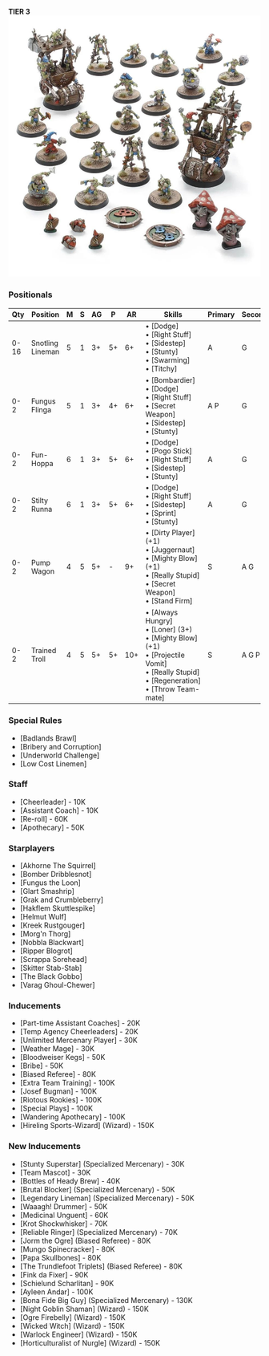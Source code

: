 ﻿**TIER 3**
![](../media/teams/CrudCreekNosepickersLead.jpg)

### Positionals

| Qty  | Position         | M | S | AG | P  | AR  | Skills                                                                                                                                                       | Primary | Secondary | Cost |
| ---- | ---------------- | - | - | -- | -- | --- | ------------------------------------------------------------------------------------------------------------------------------------------------------------ | ------- | --------- | ---- |
| 0-16 | Snotling Lineman | 5 | 1 | 3+ | 5+ | 6+  | • [Dodge]<br /> • [Right Stuff] <br /> • [Sidestep] <br /> • [Stunty] <br /> • [Swarming] <br /> • [Titchy]                                                               | A       | G         | 15K  |
| 0-2  | Fungus Flinga    | 5 | 1 | 3+ | 4+ | 6+  | • [Bombardier]<br /> • [Dodge] <br /> • [Right Stuff] <br /> • [Secret Weapon] <br /> • [Sidestep] <br /> • [Stunty]                                                        | A P     | G         | 30K  |
| 0-2  | Fun-Hoppa        | 6 | 1 | 3+ | 5+ | 6+  | • [Dodge]<br /> • [Pogo Stick] <br /> • [Right Stuff] <br /> • [Sidestep] <br /> • [Stunty]                                                                             | A       | G         | 20K  |
| 0-2  | Stilty Runna     | 6 | 1 | 3+ | 5+ | 6+  | • [Dodge]<br /> • [Right Stuff] <br /> • [Sidestep] <br /> • [Sprint] <br /> • [Stunty]                                                                               | A       | G         | 20K  |
| 0-2  | Pump Wagon       | 4 | 5 | 5+ | -  | 9+  | • [Dirty Player] (+1)<br /> • [Juggernaut] <br /> • [Mighty Blow] (+1) <br /> • [Really Stupid] <br /> • [Secret Weapon] <br /> • [Stand Firm]                                 | S       | A G       | 105K |
| 0-2  | Trained Troll    | 4 | 5 | 5+ | 5+ | 10+ | • [Always Hungry]<br /> • [Loner] (3+) <br /> • [Mighty Blow] (+1) <br /> • [Projectile Vomit] <br /> • [Really Stupid] <br /> • [Regeneration] <br /> • [Throw Team-mate] | S       | A G P     | 115K |

### Special Rules

* [Badlands Brawl]
* [Bribery and Corruption]
* [Underworld Challenge]
* [Low Cost Linemen]

### Staff

* [Cheerleader] - 10K
* [Assistant Coach] - 10K
* [Re-roll] - 60K
* [Apothecary]  - 50K

### Starplayers

* [Akhorne The Squirrel]
* [Bomber Dribblesnot]
* [Fungus the Loon]
* [Glart Smashrip]
* [Grak and Crumbleberry]
* [Hakflem Skuttlespike]
* [Helmut Wulf]
* [Kreek Rustgouger]
* [Morg'n Thorg]
* [Nobbla Blackwart]
* [Ripper Blogrot]
* [Scrappa Sorehead]
* [Skitter Stab-Stab]
* [The Black Gobbo]
* [Varag Ghoul-Chewer]

### Inducements

* [Part-time Assistant Coaches] - 20K
* [Temp Agency Cheerleaders] - 20K
* [Unlimited Mercenary Player] - 30K
* [Weather Mage] - 30K
* [Bloodweiser Kegs] - 50K
* [Bribe] - 50K
* [Biased Referee] - 80K
* [Extra Team Training] - 100K
* [Josef Bugman] - 100K
* [Riotous Rookies] - 100K
* [Special Plays] - 100K
* [Wandering Apothecary] - 100K
* [Hireling Sports-Wizard] (Wizard) - 150K

### New Inducements

* [Stunty Superstar] (Specialized Mercenary) - 30K
* [Team Mascot] - 30K
* [Bottles of Heady Brew] - 40K
* [Brutal Blocker] (Specialized Mercenary) - 50K
* [Legendary Lineman] (Specialized Mercenary) - 50K
* [Waaagh! Drummer] - 50K
* [Medicinal Unguent] - 60K
* [Krot Shockwhisker] - 70K
* [Reliable Ringer] (Specialized Mercenary) - 70K
* [Jorm the Ogre] (Biased Referee) - 80K
* [Mungo Spinecracker] - 80K
* [Papa Skullbones] - 80K
* [The Trundlefoot Triplets] (Biased Referee) - 80K
* [Fink da Fixer] - 90K
* [Schielund Scharlitan] - 90K
* [Ayleen Andar] - 100K
* [Bona Fide Big Guy] (Specialized Mercenary) - 130K
* [Night Goblin Shaman] (Wizard) - 150K
* [Ogre Firebelly] (Wizard) - 150K
* [Wicked Witch] (Wizard) - 150K
* [Warlock Engineer] (Wizard) - 150K
* [Horticulturalist of Nurgle] (Wizard) - 150K
